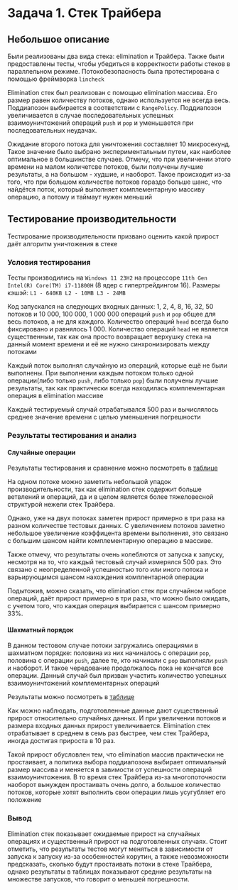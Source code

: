 # Задача 1. Стек Трайбера

## Небольшое описание

Были реализованы два вида стека: elimination и Трайбера. Также были предоставлены тесты, чтобы убедиться в корректности работы стеков в параллельном режиме. 
Потокобезопасность была протестирована с помощью фреймворка `lincheck`

Elimination стек был реализован с помощью elimination массива. Его размер равен количеству потоков, однако используется не всегда весь.
Поддиапозон выбирается в соответствии с `RangePolicy`. 
Поддиапозон увеличивается в случае последовательных успешных взаимоуничтожений операций `push` и `pop` и уменьшается при последовательных неудачах. 

Ожидание второго потока для уничтожения составляет 10 микросекунд. Такое значение было выбрано экспериментальным путем, как наиболее оптимальное в большинстве случаев. 
Отмечу, что при увеличении этого времени на малом количетсве потоков, были получены лучшие результаты, а на большом - худшие, и наоборот. Такое происходит из-за 
того, что при большом количестве потоков гораздо больше шанс, что найдётся поток, который выполняет комплементарную массиву операцию, а потому и таймаут нужен меньший

## Тестирование производительности

Тестирование производительности призвано оценить какой прирост даёт алгоритм уничтожения в стеке

### Условия тестирования

Тесты производились на `Windows 11 23H2` на процессоре `11th Gen Intel(R) Core(TM) i7-11800H` 
(8 ядер с гипертрейдингом 16). Размеры кэшэй: `L1 - 640KB L2 - 10MB L3 - 24MB`

Код запускался на следующих входных данных: 1, 2, 4, 8, 16, 32, 50 потоков и 10 000, 100 000, 1 000 000 операций `push` и `pop` общее для весь потоков, а не для каждого. 
Количество операций `head` всегда было фиксировано и равнялось 1 000. Количество операций `head` не является существенным, 
так как она просто возвращает верхушку стека на данный момент времени и её не нужно синхронизировать между потоками

Каждый поток выполнял случайную из операций, которые ещё не были выполнены. При выполнении каждым потоком только одной операции(либо только `push`, либо только `pop`) были получены лучшие результаты, 
так как практически всегда находилась комплементарная операция в elimination массиве

Каждый тестируемый случай отрабатывался 500 раз и вычислялось среднее значение времени с целью уменьшения погрешности

### Результаты тестирования и анализ

#### Случайные операции

Результаты тестирования и сравнение можно посмотреть в [таблице](https://docs.google.com/spreadsheets/d/1JkDEy4ignt82WJ4Us4IJY3bLNKUBcTRxn45E8NKQGSo/edit?usp=sharing)

На одном потоке можно заметить небольшой упадок производительности, так как elimination стек содержит больше ветвлений и операций, 
да и в целом является более тяжеловесной структурой нежели стек Трайбера.

Однако, уже на двух потоках заметен прирост примерно в три раза на разном количестве тестовых данных. 
С увеличением потоков заметно небольшое увеличение коэффицента времени выполнения, это связано с большим шансом найти комплементарную операцию в массиве.

Также отмечу, что результаты очень колеблются от запуска к запуску, несмотря на то, что каждый тестовый случай измерялся 500 раз.
Это связано с неопределенной успешностью того или иного потока и варьирующимся шансом нахождения комплентарной операции

Подытожив, можно сказать, что elimination стек при случайном наборе операций, даёт прирост примерно в три раза, что можно было ожидать, с учетом того, что каждая операция выбирается с шансом примерно 33%.

#### Шахматный порядок

В данном тестовом случае потоки загружались операциями в шахматном порядке: половина из них начиналось с операции `pop`, половина с операции `push`, далее те, кто начинали с `pop` выполняли `push` и наоборот. И такое чередование продолжалось пока не кончатся все операции. Данный случай был призван участить количество успешных взаимоуничтожений комплементарных операций

Результаты можно посмотреть в [таблице](https://docs.google.com/spreadsheets/d/1gToBTay9wprmCC-W0AMxRY1Kk8uyuOyd1auImpjWfsw/edit?usp=sharing)

Как можно наблюдать, подготовленные данные дают существенный прирост относительно случайных данных. И при увеличении потоков и размера входных данных прирост увеличивается. Elimination стек отрабатывает в среднем в семь раз быстрее, чем стек Трайбера, иногда достигая прироста в 10 раз.

Такой прирост обусловлен тем, что elimination массив практически не простаивает, а политика выбора поддиапозона выбирает оптимальный размер массива и меняется в завимости от успешности операций взаимоуничтожения. В то время стек Трайбера из-за многопоточности наоборот вынужден простаивать очень долго, а большое количество потоков, которые хотят выполнить свои операции лишь усугубляет его положение

### Вывод

Elimination стек показывает ожидаемые прирост на случайных операциях и существенный прирост на подготовленных случаях. Стоит отметить, что результаты тестов могут меняться в зависимости от запуска к запуску из-за особенностей корутин, а также невозможности предсказать, сколько будут простаивать потоки в стеке Трайбера, однако результаты в таблицах показывают средние результаты на множестве запусков, что говорит о меньшей погрешности.
